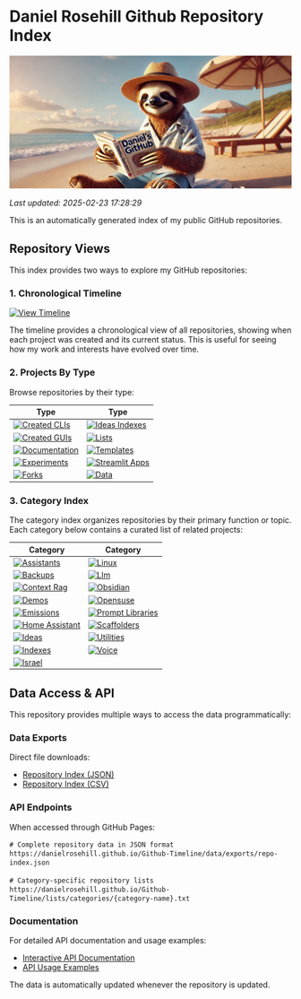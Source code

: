 # Daniel Rosehill Github Repository Index

![Banner](banners/index.png)

*Last updated: 2025-02-23 17:28:29*

This is an automatically generated index of my public GitHub repositories.

## Repository Views

This index provides two ways to explore my GitHub repositories:

### 1. Chronological Timeline
[![View Timeline](https://img.shields.io/badge/Timeline-blue?style=for-the-badge&logo=github)](timeline.md)

The timeline provides a chronological view of all repositories, showing when each project was created and its current status. This is useful for seeing how my work and interests have evolved over time.

### 2. Projects By Type
Browse repositories by their type:

| Type | Type |
|----------|----------|
| [![Created CLIs](https://img.shields.io/badge/Created_CLIs-0D47A1?style=for-the-badge&logo=github)](sections/created-clis.md) | [![Ideas Indexes](https://img.shields.io/badge/Ideas_Indexes-0D47A1?style=for-the-badge&logo=github)](sections/ideas-indexes.md) |
| [![Created GUIs](https://img.shields.io/badge/Created_GUIs-0D47A1?style=for-the-badge&logo=github)](sections/created-guis.md) | [![Lists](https://img.shields.io/badge/Lists-0D47A1?style=for-the-badge&logo=github)](sections/lists.md) |
| [![Documentation](https://img.shields.io/badge/Documentation-0D47A1?style=for-the-badge&logo=github)](sections/documentation.md) | [![Templates](https://img.shields.io/badge/Templates-0D47A1?style=for-the-badge&logo=github)](sections/templates.md) |
| [![Experiments](https://img.shields.io/badge/Experiments-0D47A1?style=for-the-badge&logo=github)](sections/experiments.md) | [![Streamlit Apps](https://img.shields.io/badge/Streamlit_Apps-0D47A1?style=for-the-badge&logo=github)](sections/streamlit-apps.md) |
| [![Forks](https://img.shields.io/badge/Forks-0D47A1?style=for-the-badge&logo=github)](sections/forks.md) | [![Data](https://img.shields.io/badge/Data-0D47A1?style=for-the-badge&logo=github)](sections/data.md) |

### 3. Category Index
The category index organizes repositories by their primary function or topic. Each category below contains a curated list of related projects:

| Category | Category |
|----------|----------|
| [![Assistants](https://img.shields.io/badge/Assistants-2ea44f?style=for-the-badge&logo=github)](sections/assistants.md) | [![Linux](https://img.shields.io/badge/Linux-2ea44f?style=for-the-badge&logo=github)](sections/linux.md) |
| [![Backups](https://img.shields.io/badge/Backups-2ea44f?style=for-the-badge&logo=github)](sections/backups.md) | [![Llm](https://img.shields.io/badge/Llm-2ea44f?style=for-the-badge&logo=github)](sections/llm.md) |
| [![Context Rag](https://img.shields.io/badge/Context_Rag-2ea44f?style=for-the-badge&logo=github)](sections/context-rag.md) | [![Obsidian](https://img.shields.io/badge/Obsidian-2ea44f?style=for-the-badge&logo=github)](sections/obsidian.md) |
| [![Demos](https://img.shields.io/badge/Demos-2ea44f?style=for-the-badge&logo=github)](sections/demos.md) | [![Opensuse](https://img.shields.io/badge/Opensuse-2ea44f?style=for-the-badge&logo=github)](sections/opensuse.md) |
| [![Emissions](https://img.shields.io/badge/Emissions-2ea44f?style=for-the-badge&logo=github)](sections/emissions.md) | [![Prompt Libraries](https://img.shields.io/badge/Prompt_Libraries-2ea44f?style=for-the-badge&logo=github)](sections/prompt-libraries.md) |
| [![Home Assistant](https://img.shields.io/badge/Home_Assistant-2ea44f?style=for-the-badge&logo=github)](sections/home-assistant.md) | [![Scaffolders](https://img.shields.io/badge/Scaffolders-2ea44f?style=for-the-badge&logo=github)](sections/scaffolders.md) |
| [![Ideas](https://img.shields.io/badge/Ideas-2ea44f?style=for-the-badge&logo=github)](sections/ideas.md) | [![Utilities](https://img.shields.io/badge/Utilities-2ea44f?style=for-the-badge&logo=github)](sections/utilities.md) |
| [![Indexes](https://img.shields.io/badge/Indexes-2ea44f?style=for-the-badge&logo=github)](sections/indexes.md) | [![Voice](https://img.shields.io/badge/Voice-2ea44f?style=for-the-badge&logo=github)](sections/voice.md) |
| [![Israel](https://img.shields.io/badge/Israel-2ea44f?style=for-the-badge&logo=github)](sections/israel.md) |  |

## Data Access & API

This repository provides multiple ways to access the data programmatically:

### Data Exports
Direct file downloads:
- [Repository Index (JSON)](data/exports/repo-index.json)
- [Repository Index (CSV)](data/exports/repo-index.csv)

### API Endpoints
When accessed through GitHub Pages:
```
# Complete repository data in JSON format
https://danielrosehill.github.io/Github-Timeline/data/exports/repo-index.json

# Category-specific repository lists
https://danielrosehill.github.io/Github-Timeline/lists/categories/{category-name}.txt
```

### Documentation
For detailed API documentation and usage examples:
- [Interactive API Documentation](https://danielrosehill.github.io/Github-Timeline/)
- [API Usage Examples](examples/api-usage.md)

The data is automatically updated whenever the repository is updated.